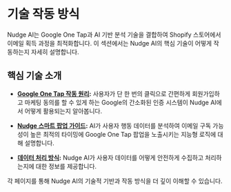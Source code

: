# 기술 작동 방식

Nudge AI는 Google One Tap과 AI 기반 분석 기술을 결합하여 Shopify 스토어에서 이메일 획득 과정을 최적화합니다. 이 섹션에서는 Nudge AI의 핵심 기술이 어떻게 작동하는지 자세히 설명합니다.

## 핵심 기술 소개

- **[Google One Tap 작동 원리](../../features-integrations/google-one-tap/index.md):** 사용자가 단 한 번의 클릭으로 간편하게 회원가입하고 마케팅 동의를 할 수 있게 하는 Google의 간소화된 인증 시스템이 Nudge AI에서 어떻게 활용되는지 알아봅니다.

- **[Nudge 스마트 팝업 가이드](../../features-integrations/smart-popup/index.md):** AI가 사용자 행동 데이터를 분석하여 이메일 구독 가능성이 높은 최적의 타이밍에 Google One Tap 팝업을 노출시키는 지능형 로직에 대해 설명합니다.

- **[데이터 처리 방식](./data-processing/index.md):** Nudge AI가 사용자 데이터를 어떻게 안전하게 수집하고 처리하는지에 대한 정보를 제공합니다.

각 페이지를 통해 Nudge AI의 기술적 기반과 작동 방식을 더 깊이 이해할 수 있습니다.
